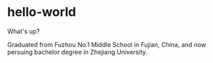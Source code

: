 # hello-world
What's up?

Graduated from Fuzhou No.1 Middle School in Fujian, China, and now persuing bachelor degree in Zhejiang University.
